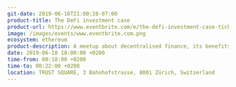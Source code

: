 ```yaml
---
git-date: 2019-06-16T21:00:28-07:00
product-title: The DeFi investment case
product-url: https://www.eventbrite.com/e/the-defi-investment-case-tickets-62922398588
image: /images/events/www.eventbrite.com.png
ecosystem: ethereum
product-description: A meetup about decentralised finance, its benefits and challenges. Join us for an interesting talk, followed by some beers on the Trust Square rooftop terrace.
date: 2019-06-18 18:00:00 +0200
time-from: 00:18:00 +0200
time-to: 00:22:00 +0200
location: TRUST SQUARE, 3 Bahnhofstrasse, 8001 Zürich, Switzerland
---
```

